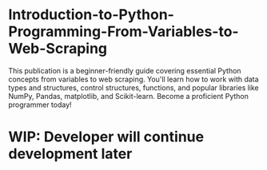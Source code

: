 # Introduction-to-Python-Programming-From-Variables-to-Web-Scraping
This publication is a beginner-friendly guide covering essential Python concepts from variables to web scraping. You'll learn how to work with data types and structures, control structures, functions, and popular libraries like NumPy, Pandas, matplotlib, and Scikit-learn. Become a proficient Python programmer today!

# WIP: Developer will continue development later